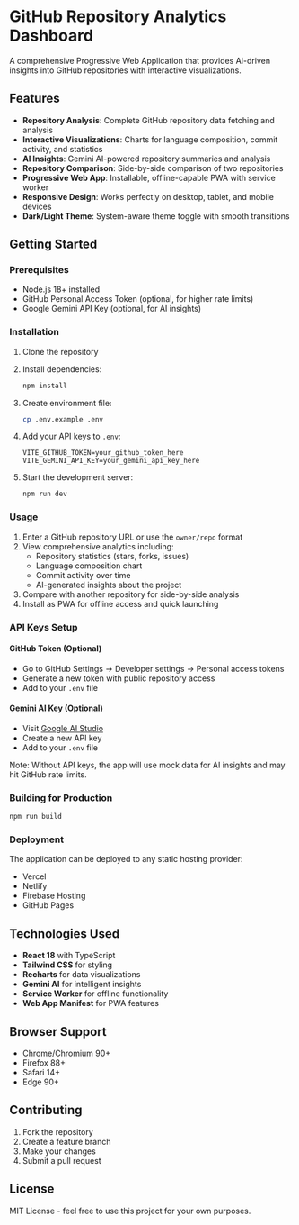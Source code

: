 # GitHub Repository Analytics Dashboard

A comprehensive Progressive Web Application that provides AI-driven insights into GitHub repositories with interactive visualizations.

## Features

- **Repository Analysis**: Complete GitHub repository data fetching and analysis
- **Interactive Visualizations**: Charts for language composition, commit activity, and statistics
- **AI Insights**: Gemini AI-powered repository summaries and analysis
- **Repository Comparison**: Side-by-side comparison of two repositories
- **Progressive Web App**: Installable, offline-capable PWA with service worker
- **Responsive Design**: Works perfectly on desktop, tablet, and mobile devices
- **Dark/Light Theme**: System-aware theme toggle with smooth transitions

## Getting Started

### Prerequisites

- Node.js 18+ installed
- GitHub Personal Access Token (optional, for higher rate limits)
- Google Gemini API Key (optional, for AI insights)

### Installation

1. Clone the repository
2. Install dependencies:
   ```bash
   npm install
   ```

3. Create environment file:
   ```bash
   cp .env.example .env
   ```

4. Add your API keys to `.env`:
   ```
   VITE_GITHUB_TOKEN=your_github_token_here
   VITE_GEMINI_API_KEY=your_gemini_api_key_here
   ```

5. Start the development server:
   ```bash
   npm run dev
   ```

### Usage

1. Enter a GitHub repository URL or use the `owner/repo` format
2. View comprehensive analytics including:
   - Repository statistics (stars, forks, issues)
   - Language composition chart
   - Commit activity over time
   - AI-generated insights about the project
3. Compare with another repository for side-by-side analysis
4. Install as PWA for offline access and quick launching

### API Keys Setup

#### GitHub Token (Optional)
- Go to GitHub Settings → Developer settings → Personal access tokens
- Generate a new token with public repository access
- Add to your `.env` file

#### Gemini AI Key (Optional)
- Visit [Google AI Studio](https://makersuite.google.com/app/apikey)
- Create a new API key
- Add to your `.env` file

Note: Without API keys, the app will use mock data for AI insights and may hit GitHub rate limits.

### Building for Production

```bash
npm run build
```

### Deployment

The application can be deployed to any static hosting provider:
- Vercel
- Netlify  
- Firebase Hosting
- GitHub Pages

## Technologies Used

- **React 18** with TypeScript
- **Tailwind CSS** for styling
- **Recharts** for data visualizations
- **Gemini AI** for intelligent insights
- **Service Worker** for offline functionality
- **Web App Manifest** for PWA features

## Browser Support

- Chrome/Chromium 90+
- Firefox 88+
- Safari 14+
- Edge 90+

## Contributing

1. Fork the repository
2. Create a feature branch
3. Make your changes
4. Submit a pull request

## License

MIT License - feel free to use this project for your own purposes.